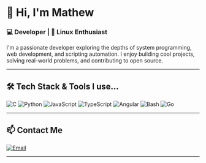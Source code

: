 # 👋 Hi, I'm Mathew

### 💻 Developer | 🐧 Linux Enthusiast 

I'm a passionate developer exploring the depths of system programming, web development, and scripting automation. I enjoy building cool projects, solving real-world problems, and contributing to open source.

---

## 🛠️ Tech Stack & Tools I use...

![C](https://img.shields.io/badge/-C-00599C?style=flat&logo=c&logoColor=white)
![Python](https://img.shields.io/badge/-Python-3776AB?style=flat&logo=python&logoColor=white)
![JavaScript](https://img.shields.io/badge/-JavaScript-F7DF1E?style=flat&logo=javascript&logoColor=black)
![TypeScript](https://img.shields.io/badge/-TypeScript-3178C6?style=flat&logo=typescript&logoColor=white)
![Angular](https://img.shields.io/badge/-Angular-DD0031?style=flat&logo=angular&logoColor=white)
![Bash](https://img.shields.io/badge/-Bash-4EAA25?style=flat&logo=gnu-bash&logoColor=white)
![Go](https://img.shields.io/badge/-Go-00ADD8?style=flat&logo=go&logoColor=white)

---

## 📫 Contact Me

[![Email](https://img.shields.io/badge/-mathewabhinav2005@gmail.com-D14836?style=flat&logo=gmail&logoColor=white)](mailto:mathewabhinav2005@gmail.com)

---